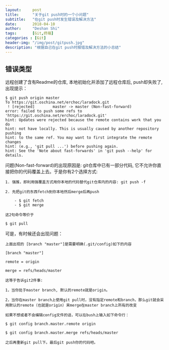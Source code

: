 ```yaml
---
layout:     post
title:      "关于git push时的一个小问题"
subtitle:   "在git push时发生错误及解决方法"
date:       2018-04-10
author:     "Deshan Shi"
tags: 		[Git,终端]
categories : [Git]
header-img: "/img/post/gitpush.jpg"
description: "根据自己在git push时报错及解决方法的小总结"
---
```



## 错误类型
	
远程创建了含有Readme的仓库, 本地初始化并添加了远程仓库后, push却失败了, 出现提示：
	
	$ git push origin master
	To https://git.oschina.net/erchoc/laradock.git
	 ! [rejected]        master -> master (Non-fast-forward)
	error: failed to push some refs to 'https://git.oschina.net/erchoc/laradock.git'
	hint: Updates were rejected because the remote contains work that you do
	hint: not have locally. This is usually caused by another repository pushing
	hint: to the same ref. You may want to first integrate the remote changes
	hint: (e.g., 'git pull ...') before pushing again.
	hint: See the 'Note about fast-forwards' in 'git push --help' for details.

问题(Non-fast-forward)的出现原因是: git仓库中已有一部分代码, 它不允许你直接把你的代码覆盖上去。于是你有2个选择方式:

	1. 强推，即利用强覆盖方式用你本地的代码替代git仓库内的内容: git push -f
	
	2. 先把git的东西fetch到你本地然后merge后再push
	
	    - $ git fetch
	    - $ git merge
	
	这2句命令等价于
	
	$ git pull

可是，有时候还会出现问题：
	
	上面出现的 [branch "master"]是需要明确(.git/config)如下的内容

	[branch "master"]

    remote = origin

    merge = refs/heads/master
	
	这等于告诉git2件事:
	
	1，当你处于master branch, 默认的remote就是origin。
	
	2，当你在master branch上使用git pull时，没有指定remote和branch，那么git就会采用默认的remote（也就是origin）来merge在master branch上所有的改变
	
	如果不想或者不会编辑config文件的话，可以在bush上输入如下命令行：
	
	$ git config branch.master.remote origin 
	
	$ git config branch.master.merge refs/heads/master 
	
	之后再重新git pull下。最后git push你的代码吧。

